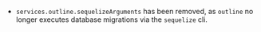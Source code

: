 - `services.outline.sequelizeArguments` has been removed, as `outline` no longer executes database migrations via the `sequelize` cli.
